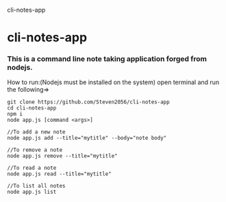 cli-notes-app
# cli-notes-app

### This is a command line note taking application forged from nodejs.
How to run:(Nodejs must be installed on the system)
open terminal and run the following=>

```
git clone https://github.com/Steven2056/cli-notes-app
cd cli-notes-app
npm i
node app.js [command <args>]

//To add a new note
node app.js add --title="mytitle" --body="note body"

//To remove a note
node app.js remove --title="mytitle"

//To read a note
node app.js read --title="mytitle"

//To list all notes
node app.js list
```
